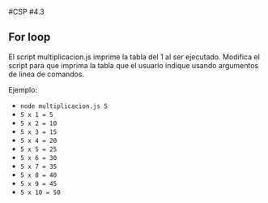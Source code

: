 #CSP #4.3

## For loop

El script multiplicacion.js imprime la tabla del 1 al ser ejecutado. Modifica el script para que imprima la tabla que el usuario indique usando argumentos de linea de comandos.

Ejemplo:
- `node multiplicacion.js 5`
- `5 x 1 = 5`
- `5 x 2 = 10`
- `5 x 3 = 15`
- `5 x 4 = 20`
- `5 x 5 = 25`
- `5 x 6 = 30`
- `5 x 7 = 35`
- `5 x 8 = 40`
- `5 x 9 = 45`
- `5 x 10 = 50`

